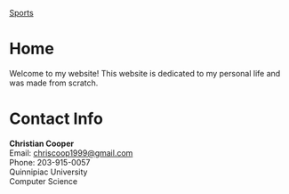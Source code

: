 [Sports](https://cacooper21.github.io/Sports)

# Home

Welcome to my website! This website is dedicated to my personal life and was made from scratch.

# Contact Info

**Christian Cooper**
<br />
Email: chriscoop1999@gmail.com
<br />
Phone: 203-915-0057
<br />
Quinnipiac University
<br />
Computer Science
